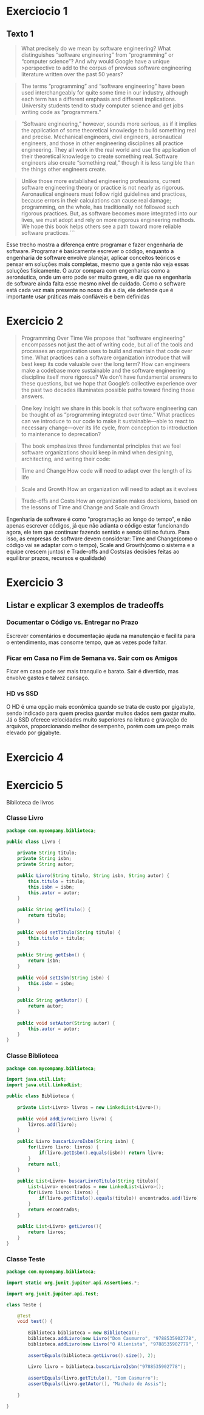 # Exerciocio 1
## Texto 1

>What precisely do we mean by software engineering? What distinguishes “software engineering” from “programming” or “computer science”? And why would Google have a unique >perspective to add to the corpus of previous software engineering literature written over the past 50 years?

>The terms “programming” and “software engineering” have been used
interchangeably for quite some time in our industry, although 
each term has a different emphasis and different implications. 
University students tend to study computer science and get jobs 
writing code as “programmers.”

>“Software engineering,” however, sounds more serious, as if it 
implies the application of some theoretical knowledge to build 
something real and precise. Mechanical engineers, civil engineers, 
aeronautical engineers, and those in other engineering disciplines
all practice engineering. They all work in the real world and use
the application of their theoretical knowledge to create something 
real. Software engineers also create “something real,” though it
is less tangible than the things other engineers create.

>Unlike those more established engineering professions, current 
software engineering theory or practice is not nearly as rigorous.
Aeronautical engineers must follow rigid guidelines and 
practices, because errors in their calculations can cause real 
damage; programming, on the whole, has traditionally not followed 
such rigorous practices. But, as software becomes more integrated 
into our lives, we must adopt and rely on more rigorous 
engineering methods. We hope this book helps others see a path 
toward more reliable software practices.```

Esse trecho mostra a diferença entre programar e fazer engenharia de software. Programar é basicamente escrever o código, enquanto a engenharia de software envolve planejar, aplicar conceitos teóricos e pensar em soluções mais completas, mesmo que a gente não veja essas soluções fisicamente. O autor compara com engenharias como a aeronáutica, onde um erro pode ser muito grave, e diz que na engenharia de software ainda falta esse mesmo nível de cuidado. Como o software está cada vez mais presente no nosso dia a dia, ele defende que é importante usar práticas mais confiáveis e bem definidas

# Exercicio 2

>Programming Over Time
>We propose that “software engineering” encompasses not just the act of writing code, but all of the tools and processes an organization uses to build and maintain that code over time. What practices can a software organization introduce that will best keep its code valuable over the long term? How can engineers make a codebase more sustainable and the software engineering discipline itself more rigorous? We don’t have fundamental answers to these questions, but we hope that Google’s collective experience over the past two decades illuminates possible paths toward finding those answers.
 
>One key insight we share in this book is that software engineering can be thought of as “programming integrated over time.” What practices can we introduce to our code to make it sustainable—able to react to necessary change—over its life cycle, from conception to introduction to maintenance to deprecation?
 
>The book emphasizes three fundamental principles that we feel software organizations should keep in mind when designing, architecting, and writing their code:
 
>Time and Change
>How code will need to adapt over the length of its life
 
>Scale and Growth
>How an organization will need to adapt as it evolves
 
>Trade-offs and Costs
>How an organization makes decisions, based on the lessons of Time and Change and Scale and Growth

Engenharia de software é como "programação ao longo do tempo", e não apenas escrever códigos, já que não adianta o código estar funcionando agora, ele tem que continuar fazendo sentido e sendo útil no futuro. Para isso, as empresas de software devem considerar: Time and Change(como o código vai se adaptar com o tempo), Scale and Growth(como o sistema e a equipe crescem juntos) e Trade-offs and Costs(as decisões feitas ao equilibrar prazos, recursos e qualidade)

# Exercicio 3
## Listar e explicar 3 exemplos de tradeoffs
### Documentar o Código vs. Entregar no Prazo
Escrever comentários e documentação ajuda na manutenção e facilita para o entendimento, mas consome tempo, que as vezes pode faltar.

### Ficar em Casa no Fim de Semana vs. Sair com os Amigos
Ficar em casa pode ser mais tranquilo e barato. Sair é divertido, mas envolve gastos e talvez cansaço.

### HD vs SSD
O HD é uma opção mais econômica quando se trata de custo por gigabyte, sendo indicado para quem precisa guardar muitos dados sem gastar muito. Já o SSD oferece velocidades muito superiores na leitura e gravação de arquivos, proporcionando melhor desempenho, porém com um preço mais elevado por gigabyte.

# Exercicio 4

# Exercicio 5
 Biblioteca de livros
### Classe Livro
```java
package com.mycompany.biblioteca;

public class Livro {
	
	private String titulo;
	private String isbn;
	private String autor;
	
	public Livro(String titulo, String isbn, String autor) {
		this.titulo = titulo;
		this.isbn = isbn;
		this.autor = autor;
	}
	
	public String getTitulo() {
		return titulo;
	}
	
	public void setTitulo(String titulo) {
		this.titulo = titulo;
	}
	
	public String getIsbn() {
		return isbn;
	}
	
	public void setIsbn(String isbn) {
		this.isbn = isbn;
	}
	
	public String getAutor() {
		return autor;
	}
	
	public void setAutor(String autor) {
		this.autor = autor;
	}
} 
```
### Classe Biblioteca
```java
package com.mycompany.biblioteca;

import java.util.List;
import java.util.LinkedList;

public class Biblioteca {
	
	private List<Livro> livros = new LinkedList<Livro>();
	
	public void addLivro(Livro livro) {
		livros.add(livro);
	}
	
	public Livro buscarLivroIsbn(String isbn) {
		for(Livro livro: livros) {
			if(livro.getIsbn().equals(isbn)) return livro;
		}
		return null;
	}
	
	public List<Livro> buscarLivroTitulo(String titulo){
		List<Livro> encontrados = new LinkedList<Livro>();
		for(Livro livro: livros) {
			if(livro.getTitulo().equals(titulo)) encontrados.add(livro);
		}
		return encontrados;
	}
	
	public List<Livro> getLivros(){
		return livros;
	}
} 

```

### Classe Teste
```java
package com.mycompany.biblioteca;

import static org.junit.jupiter.api.Assertions.*;

import org.junit.jupiter.api.Test;

class Teste {

    @Test
    void test() {
        
        Biblioteca biblioteca = new Biblioteca();
        biblioteca.addLivro(new Livro("Dom Casmurro", "9788535902778", "Machado de Assis"));
        biblioteca.addLivro(new Livro("O Alienista", "9788535902779", "Machado de Assis"));
        
        assertEquals(biblioteca.getLivros().size(), 2);
        
        Livro livro = biblioteca.buscarLivroIsbn("9788535902778");
        
        assertEquals(livro.getTitulo(), "Dom Casmurro");
        assertEquals(livro.getAutor(), "Machado de Assis");
        
    }

} 
```
